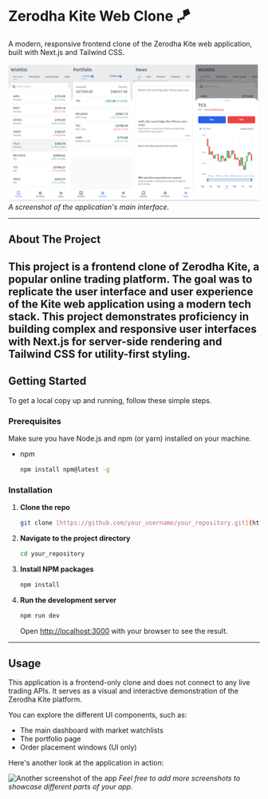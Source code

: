 # Zerodha Kite Web Clone 🪁

A modern, responsive frontend clone of the Zerodha Kite web application, built with Next.js and Tailwind CSS.

![Screenshot of the app](./Screenshot%20from%202025-06-10%2002-21-59.png)
_A screenshot of the application's main interface._

---

## About The Project

This project is a frontend clone of Zerodha Kite, a popular online trading platform. The goal was to replicate the user interface and user experience of the Kite web application using a modern tech stack. This project demonstrates proficiency in building complex and responsive user interfaces with **Next.js** for server-side rendering and **Tailwind CSS** for utility-first styling.
---

## Getting Started

To get a local copy up and running, follow these simple steps.

### Prerequisites

Make sure you have Node.js and npm (or yarn) installed on your machine.
* npm
    ```sh
    npm install npm@latest -g
    ```

### Installation

1.  **Clone the repo**
    ```sh
    git clone [https://github.com/your_username/your_repository.git](https://github.com/your_username/your_repository.git)
    ```
2.  **Navigate to the project directory**
    ```sh
    cd your_repository
    ```
3.  **Install NPM packages**
    ```sh
    npm install
    ```
4.  **Run the development server**
    ```sh
    npm run dev
    ```
    Open [http://localhost:3000](http://localhost:3000) with your browser to see the result.

---

## Usage

This application is a frontend-only clone and does not connect to any live trading APIs. It serves as a visual and interactive demonstration of the Zerodha Kite platform.

You can explore the different UI components, such as:
* The main dashboard with market watchlists
* The portfolio page
* Order placement windows (UI only)

Here's another look at the application in action:

![Another screenshot of the app](</path/to/your/screenshot2.png>)
_Feel free to add more screenshots to showcase different parts of your app._

